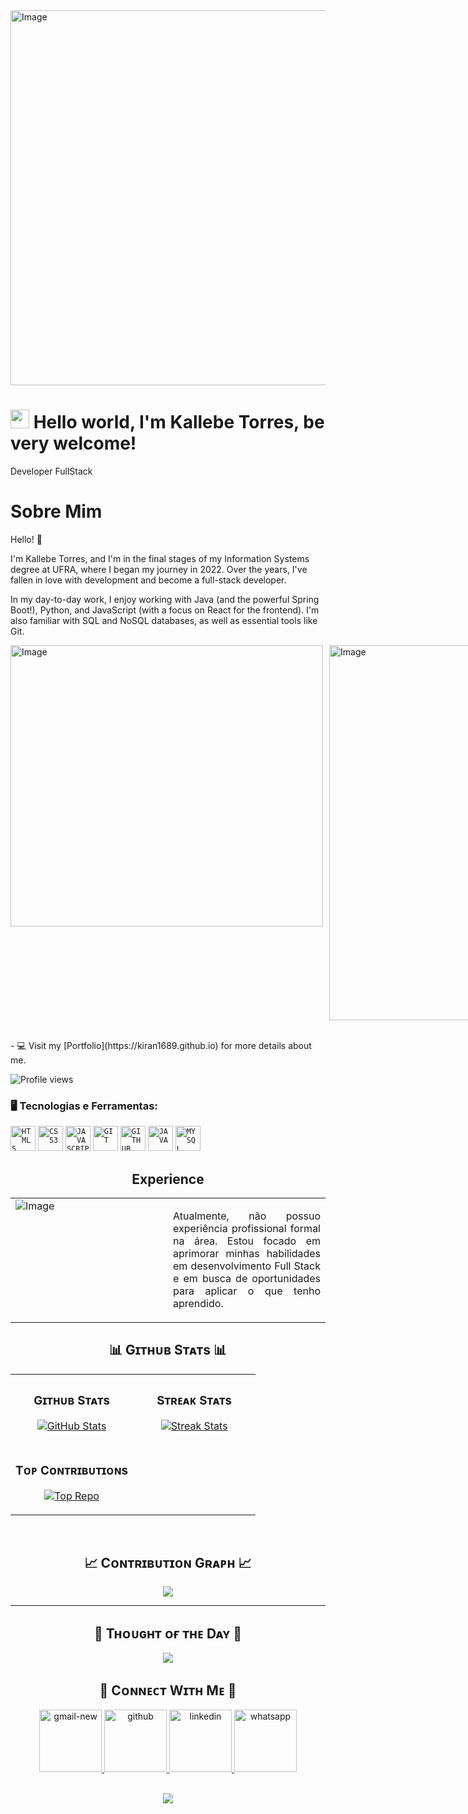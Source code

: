 <!--Banner-->
<img width="2000" height="600" alt="Image" src="https://github.com/user-attachments/assets/ba1ff09a-a7c7-44ab-ad01-a5aac48551fc" />

<!--Night Owl image-->



<!--Header Name-->
# <img src="https://emojis.slackmojis.com/emojis/images/1531849430/4246/blob-sunglasses.gif?1531849430" width="30"/> Hello world, I'm Kallebe Torres, be very welcome! 
Developer FullStack
<br /> 

<!--Start Intro-->   
# Sobre Mim
<p>
Hello! 🚀

I'm Kallebe Torres, and I'm in the final stages of my Information Systems degree at UFRA, where I began my journey in 2022. Over the years, I've fallen in love with development and become a full-stack developer.

In my day-to-day work, I enjoy working with Java (and the powerful Spring Boot!), Python, and JavaScript (with a focus on React for the frontend). I'm also familiar with SQL and NoSQL databases, as well as essential tools like Git.
</p>


<div style="display: flex; gap: 10px;">
  <img width="500" height="450" alt="Image" src="https://github.com/user-attachments/assets/c5b6b8f4-722b-4722-a3a2-5039f7ed9392" />
  <img width="360" height="600" alt="Image" src="https://github.com/user-attachments/assets/a1f753f4-1b57-4266-96b8-f7aff2d95a30" />
</div>

</br>
<p>
  - 💻 Visit my [Portfolio](https://kiran1689.github.io) for more details about me.
</p>

<!--End Intro-->

<!--Profile Count Badge-->
 ![Profile views](https://komarev.com/ghpvc/?username=Kallebe-Torres)

### 🖥️ Tecnologias e Ferramentas: 
<code><img width="40px" src="https://cdn.jsdelivr.net/gh/devicons/devicon/icons/html5/html5-original-wordmark.svg" title = "HTML5"/></code>
<code><img width="40px" src="https://cdn.jsdelivr.net/gh/devicons/devicon/icons/css3/css3-original-wordmark.svg" title = "CSS3"/></code>
<code><img width="40px" src="https://cdn.jsdelivr.net/gh/devicons/devicon/icons/javascript/javascript-original.svg" title = "JAVASCRIPT"/></code>
<code><img width="40px" src="https://cdn.jsdelivr.net/gh/devicons/devicon/icons/git/git-original.svg" title = "GIT"/></code>
<code><img width="40px" src="https://cdn.jsdelivr.net/gh/devicons/devicon/icons/github/github-original.svg" title = "GITHUB"/></code>
<code><img width="40px" src="https://cdn.jsdelivr.net/gh/devicons/devicon/icons/java/java-original.svg" title = "JAVA"/></code>
<code><img width="40px" src="https://cdn.jsdelivr.net/gh/devicons/devicon/icons/mysql/mysql-original.svg" title = "MYSQL"/></code>

<h2 align="center"> Experience </h2>
<table style="width: 100%;">
  <tr>
    <td style="width: 50%; vertical-align: top;">
      <img alt="Image" src="https://github.com/user-attachments/assets/4ded96a5-dac9-4674-953a-a068ad4075fe" style="max-width: 100%;">
    </td>
    
  <td style="width: 50%; vertical-align: top;">
      <p style="text-align: justify;">
        Atualmente, não possuo experiência profissional formal na área. Estou focado em aprimorar minhas habilidades em desenvolvimento Full Stack e em busca de oportunidades para aplicar o que tenho aprendido.
      </p>
    </td>
  </tr>
</table>

<!--Github stats Table--> 
<h2 align="center">📊 Gɪᴛʜᴜʙ Sᴛᴀᴛs 📊</h2>

<table width="100%">
  <tr>
    <td width="50%">
      <h3 align="center"><strong>Gɪᴛʜᴜʙ Sᴛᴀᴛs</strong></h3>
      <p align="center">
        <a href="https://github.com/Kallebe-Torres">
          <img align="center" src="https://github-readme-stats.vercel.app/api?username=Kallebe-Torres&count_private=true&show_icons=true&theme=nightowl&bg_color=0,000000,441350&title_color=c56a90&text_color=ffffff&rank_icon=github&hide=prs,issues,contribs&show=reviews,prs_merged,prs_merged_percentage" alt="GitHub Stats" />
        </a>
      </p>
    </td>
    <td width="50%">
      <h3 align="center"><strong>Sᴛʀᴇᴀᴋ Sᴛᴀᴛs</strong></h3>
      <p align="center">
        <a href="https://github.com/Kallebe-Torres">
          <img align="center" src="https://streak-stats.demolab.com?user=Kiran1689&theme=nightowl&background=0,000000,441350&fire=ffeb95&ring=ffeb95&sideNums=ffffff&sideLabels=ffffff&dates=c56a90&currStreakNum=ffffff" alt="Streak Stats" />
        </a>
      </p>
    </td>
  </tr>
  <tr>
    <td width="50%">
      <h3 align="center"><strong>Tᴏᴘ Cᴏɴᴛʀɪʙᴜᴛɪᴏɴs</strong></h3>
      <p align="center">
        <a href="https://github.com/Kallebe-Torres">
          <img align="center" src="https://github-contributor-stats.vercel.app/api?username=Kallebe-Torres&limit=2&theme=nightowl&show_owner=true&combine_all_yearly_contributions=false&bg_color=0,000000,441350&title_color=c56a90&text_color=ffffff" alt="Top Repo" />
        </a>
      </p>
    </td>
  </tr>
</table>
<br />

<!--Contribution Graph-->
<h2 align="center">📈 Cᴏɴᴛʀɪʙᴜᴛɪᴏɴ Gʀᴀᴘʜ 📈</h2>
<div align="center">
    <img src="https://github-readme-activity-graph.vercel.app/graph?username=Kallebe-Torres&bg_color=220a28&&color=ffffff&line=c56a90&point=ffeb95&area=false&hide_border=false" border-radius="15">
</div>

---

<!--Dynamic Quote card updates everyday at 12 PM--> 
<h2 align="center">🌟 Tʜᴏᴜɢʜᴛ ᴏғ ᴛʜᴇ Dᴀʏ 🌟</h2>

<!--STARTS_HERE_QUOTE_CARD-->
<p align="center">
    <img src="https://readme-daily-quotes.vercel.app/api?author=Robert%20Greene&quote=The%20greatest%20test%20of%20courage%20on%20earth%20is%20to%20bear%20defeat%20without%20losing%20heart.&theme=dark&bg_color=220a28&author_color=ffeb95&accent_color=c56a90">
</p>
<!--ENDS_HERE_QUOTE_CARD-->

<!--Contact Section--> 
<h2 align="center">🤝 Cᴏɴɴᴇᴄᴛ Wɪᴛʜ Mᴇ 🤝 </h2>
<div align="center">
  <a href="mailto:kallebebbox@gmail.com" target="_blank">
    <img width="100" height="100" src="https://img.icons8.com/bubbles/100/gmail-new.png" alt="gmail-new"/>
  </a>
  
  <a href="https://www.github.com/Kallebe-Torres" target="_blank">
    <img width="100" height="100" src="https://img.icons8.com/bubbles/100/github.png" alt="github"/>
  </a>
  
  <a href="https://www.linkedin.com/in/kallebe-torres-8b8860375" target="_blank">
    <img width="100" height="100" src="https://img.icons8.com/bubbles/100/linkedin.png" alt="linkedin"/>

  <a href="https://wa.me/91996227393" target="_blank">
  <img width="100" height="100" src="https://img.icons8.com/bubbles/100/whatsapp.png" alt="whatsapp"/>
  </a>
</div>

</div>
<br/>

<!--Footer--> 
<p align="center">
  <img src="https://capsule-render.vercel.app/api?type=waving&color=gradient&height=65&section=footer"/>
</p>

